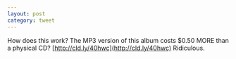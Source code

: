 ```yaml
---
layout: post
category: tweet
---
```

How does this work? The MP3 version of this album costs $0.50 MORE than a physical CD? [http://cld.ly/40hwc](http://cld.ly/40hwc) Ridiculous.
